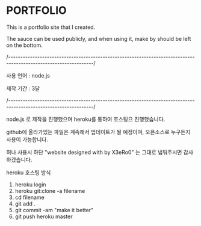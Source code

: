 # PORTFOLIO
This is a portfolio site that I created. 

The sauce can be used publicly, and when using it, make by should be left on the bottom.

/-----------------------------------------------------------------------------------------------------------------/

사용 언어 : node.js

제작 기간 : 3달

/-----------------------------------------------------------------------------------------------------------------/

node.js 로 제작을 진행했으며 heroku를 통하여 호스팅으 진행했습니다.

github에 올라가있는 파일은 계속해서 업데이트가 될 예정이며, 오픈소스로 누구든지 사용이 가능합니다.

허나 사용시 하단 "website designed with by X3eRo0" 는 그대로 냅둬주시면 감사하겠습니다.


heroku 호스팅 방식
1. heroku login
2. heroku git:clone -a filename
3. cd filename
4. git add .
5. git commit -am "make it better"
6. git push heroku master
